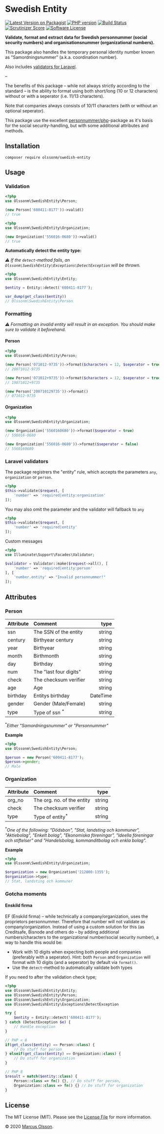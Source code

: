 # Swedish Entity

[![Latest Version on Packagist][version-ico]][packagist-link]
[![PHP version][php-ico]][packagist-link]
[![Build Status][build-ico]][build-link]
[![Scrutinizer Score][scrutinizer-ico]][scrutinizer-link]
[![Software License][license-ico]](LICENSE.md)

**Validate, format and extract data for Swedish personnummer (social security numbers) and organisationsnummer (organizational numbers).**

This package also handles the temporary personal identity number known as "Samordningsnummer" (a.k.a. coordination number).

Also includes [validators for Laravel](#laravel-validators).

–

The benefits of this package – while not always strictly according to the standard – is the ability to format using both short/long (10 or 12 characters) without or with a seperator (i.e. 11/13 characters).

Note that companies always consists of 10/11 characters (with or without an optional seperator).

This package use the excellent [personnummer/php](https://github.com/personnummer/php)-package as it's basis for the social security-handling, but with some additional attributes and methods.

## Installation

```
composer require olssonm/swedish-entity
```

## Usage

### Validation

```php
<?php
use Olssonm\SwedishEntity\Person;

(new Person('600411-8177'))->valid()
// true
```

```php
<?php
use Olssonm\SwedishEntity\Organization;

(new Organization('556016-0680'))->valid()
// true
```

**Automatically detect the entity type:**

*⚠️ If the `detect`-method fails, an `Olssonm\SwedishEntity\Exceptions\DetectException` will be thrown.*

```php
<?php
use Olssonm\SwedishEntity\Entity;

$entity = Entity::detect('600411-8177');

var_dump(get_class($entity))
// Olssonm\SwedishEntity\Person

```

### Formatting

*⚠️ Formatting an invalid entity will result in an exception. You should make sure to validate it beforehand.*

#### Person

```php
<?php
use Olssonm\SwedishEntity\Person;

(new Person('071012-9735'))->format($characters = 12, $seperator = true)
// 20071012-9735

(new Person('071012+9735'))->format($characters = 12, $seperator = true)
// 19071012+9735

(new Person('200710129735'))->format()
// 071012-9735
```

#### Organization

```php
<?php
use Olssonm\SwedishEntity\Organization;

(new Organization('5560160680'))->format($seperator = true)
// 556016-0680

(new Organization('556016-0680'))->format($seperator = false)
// 5560160680
```

### Laravel validators

The package registrers the "entity" rule, which accepts the parameters `any`, `organization` or `person`. 

```php
<?php
$this->validate($request, [
    'number' => 'required|entity:organization'
]);
```

You may also omit the parameter and the validator will fallback to `any`

```php
<?php
$this->validate($request, [
    'number' => 'required|entity'
]);
```

Custom messages

```php
<?php
use Illuminate\Support\Facades\Validator;

$validator = Validator::make($request->all(), [
    'number' => 'required|entity:person'
], [
    'number.entity' => "Invalid personnummer!"
]);
```

## Attributes

### Person

| Attribute | Comment                   | type      |
| ----------|:--------------------------|----------:|
| ssn       | The SSN of the entity     | string    |
| century   | Birthyear century         | string    |
| year      | Birthyear                 | string    |
| month     | Birthmonth                | string    |
| day       | Birthday                  | string    |
| num       | The "last four digits"    | string    |
| check     | The checksum verifier     | string    |
| age       | Age                       | string    |
| birthday  | Entitys birthday          | DateTime  |
| gender    | Gender (Male/Female)      | string    |
| type      | Type of ssn <sup>*</sup>  | string    |

<sup>*</sup>*Either "Samordningsnummer" or "Personnummer"*

**Example**

```php
<?php
use Olssonm\SwedishEntity\Person;

$person = new Person('600411-8177');
$person->gender;
// Male
```

### Organization

| Attribute | Comment                   | type      |
| ----------|:--------------------------|----------:|
| org_no    | The org. no. of the entity| string    |
| check     | The checksum verifier     | string    |
| type      | Type of entity<sup>*</sup>| string    |

<sup>*</sup>*One of the following: "Dödsbon", "Stat, landsting och kommuner", "Aktiebolag", "Enkelt bolag", "Ekonomiska föreningar", "Ideella föreningar och stiftelser" and "Handelsbolag, kommanditbolag och enkla bolag".*

**Example**

```php
<?php
use Olssonm\SwedishEntity\Organization;

$organization = new Organization('212000-1355');
$organization->type;
// Stat, landsting och kommuner
```

### Gotcha moments

#### Enskild firma
EF (Enskild firma) – while technically a company/organization, uses the proprietors personnummer. Therefore that number will not validate as company/organization. Instead of using a custom solution for this (as Creditsafe, Bisnode and others do – by adding additional numbers/characters to the organizational number/social security number), a way to handle this would be:

- Work with 10 digits when expecting both people and companies (preferably with a seperator). Hint: both `Person` and `Organization` will format with 10 digits (and a seperator) by default via `format()`.
- Use the `detect`-method to automatically validate both types

If you need to after the validation check type;

```php
<?php
use Olssonm\SwedishEntity\Entity;
use Olssonm\SwedishEntity\Person;
use Olssonm\SwedishEntity\Organization;
use Olssonm\SwedishEntity\Exceptions\DetectException

try {
    $entity = Entity::detect('600411-8177');
} catch (DetectException $e) {
    // Handle exception
}

// PHP < 8
if(get_class($entity) == Person::class) {
    // Do stuff for person
} elseif(get_class($entity) == Organization::class) {
    // Do stuff for organization
}

// PHP 8
$result = match($entity::class) {
    Person::class => fn() {}, // Do stuff for person,
    Organization::class => fn() {} // Do stuff for organization
}
```

## License

The MIT License (MIT). Please see the [License File](LICENSE.md) for more information.

© 2020 [Marcus Olsson](https://marcusolsson.me).

[version-ico]: https://img.shields.io/packagist/v/olssonm/swedish-entity.svg?style=flat-square
[build-ico]: https://img.shields.io/github/workflow/status/olssonm/swedish-entity/Run%20tests.svg?style=flat-square&label=tests
[license-ico]: https://img.shields.io/badge/license-MIT-brightgreen.svg?style=flat-square
[php-ico]: https://img.shields.io/packagist/php-v/olssonm/swedish-entity.svg?style=flat-square
[scrutinizer-ico]: https://img.shields.io/scrutinizer/g/olssonm/swedish-entity.svg?style=flat-square

[packagist-link]: https://packagist.org/packages/olssonm/swedish-entity
[build-link]: https://github.com/olssonm/swedish-entity/actions?query=workflow%3A%22Run+tests%22
[scrutinizer-link]: https://scrutinizer-ci.com/g/olssonm/swedish-entity
